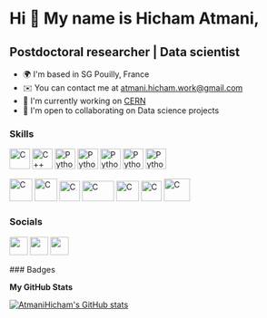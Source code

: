 Hi 👋 My name is Hicham Atmani,
===============================

Postdoctoral researcher | Data scientist
----------------------------------------

* 🌍  I'm based in SG Pouilly, France
* ✉️  You can contact me at [atmani.hicham.work@gmail.com](mailto:atmani.hicham.work@gmail.com)
* 🚀  I'm currently working on [CERN](http://home.cern/)
* 🤝  I'm open to collaborating on Data science projects

### Skills

<p align="left">
<a href="https://docs.microsoft.com/en-us/cpp/?view=msvc-170" target="_blank" rel="noreferrer"><img src="https://raw.githubusercontent.com/danielcranney/readme-generator/main/public/icons/skills/c-colored.svg" width="36" height="36" alt="C" /></a>
<a href="https://docs.microsoft.com/en-us/cpp/?view=msvc-170" target="_blank" rel="noreferrer"><img src="https://raw.githubusercontent.com/danielcranney/readme-generator/main/public/icons/skills/cplusplus-colored.svg" width="36" height="36" alt="C++" /></a>
<a href="https://www.python.org/" target="_blank" rel="noreferrer"><img src="https://raw.githubusercontent.com/danielcranney/readme-generator/main/public/icons/skills/python-colored.svg" width="36" height="36" alt="Python" /></a>
<a href="https://www.gnu.org/software/bash/" target="_blank" rel="noreferrer"><img src="https://upload.wikimedia.org/wikipedia/commons/thumb/4/4b/Bash_Logo_Colored.svg/1200px-Bash_Logo_Colored.svg.png" width="36" height="36" alt="Python" /></a>
<a href="https://root.cern/" target="_blank" rel="noreferrer"><img src="https://root.cern/img/logos/ROOT_Logo/misc/generic-logo-color-512.png" width="36" height="36" alt="Python" /></a>
<a href="https://fr.mathworks.com/" target="_blank" rel="noreferrer"><img src="https://logos-world.net/wp-content/uploads/2020/12/MATLAB-Logo.png" width="36" height="36" alt="Python" /></a>
<a href="https://www.maplesoft.com/" target="_blank" rel="noreferrer"><img src="https://de.maplesoft.com/images2015/Maple_lg.png" width="36" height="36" alt="Python" /></a>
  
  
<a href="https://pandas.pydata.org/" target="_blank" rel="noreferrer"><img src="https://pandas.pydata.org/static/img/pandas_mark.svg" width="40" height="40" alt="C" /></a>
<a href="https://numpy.org/" target="_blank" rel="noreferrer"><img src="https://user-images.githubusercontent.com/67586773/105040771-43887300-5a88-11eb-9f01-bee100b9ef22.png" width="40" height="40" alt="C" /></a>
<a href="https://matplotlib.org/" target="_blank" rel="noreferrer"><img src="https://upload.wikimedia.org/wikipedia/commons/thumb/0/01/Created_with_Matplotlib-logo.svg/2048px-Created_with_Matplotlib-logo.svg.png" width="36" height="36" alt="C" /></a>
<a href="https://scikit-learn.org/stable/" target="_blank" rel="noreferrer"><img src="https://upload.wikimedia.org/wikipedia/commons/thumb/0/05/Scikit_learn_logo_small.svg/1200px-Scikit_learn_logo_small.svg.png" width="56" height="36" alt="C" /></a>
<a href="https://scipy.org/" target="_blank" rel="noreferrer"><img src="https://docs.scipy.org/doc/scipy/_static/logo.svg" width="40" height="36" alt="C" /></a>
<a href="https://www.tensorflow.org/" target="_blank" rel="noreferrer"><img src="https://upload.wikimedia.org/wikipedia/commons/thumb/2/2d/Tensorflow_logo.svg/1200px-Tensorflow_logo.svg.png" width="36" height="36" alt="C" /></a>
<a href="https://pytorch.org/" target="_blank" rel="noreferrer"><img src="https://pytorch.org/assets/images/pytorch-logo.png" width="46" height="40" alt="C" /></a>





### Socials

<p align="left"> <a href="https://www.github.com/AtmaniHicham" target="_blank" rel="noreferrer"><img src="https://raw.githubusercontent.com/danielcranney/readme-generator/main/public/icons/socials/github.svg" width="32" height="32" /></a> <a href="https://www.linkedin.com/in/hichamatmani" target="_blank" rel="noreferrer"><img src="https://raw.githubusercontent.com/danielcranney/readme-generator/main/public/icons/socials/linkedin.svg" width="32" height="32" /></a> <a href="https://www.twitter.com/hichamatmani17" target="_blank" rel="noreferrer"><img src="https://raw.githubusercontent.com/danielcranney/readme-generator/main/public/icons/socials/twitter.svg" width="32" height="32" /></a></p>
### Badges

<b>My GitHub Stats</b>

<a href="http://www.github.com/AtmaniHicham"><img src="https://github-readme-stats.vercel.app/api?username=AtmaniHicham&show_icons=true&hide=&count_private=true&title_color=0891b2&text_color=ffffff&icon_color=0891b2&bg_color=1c1917&hide_border=true&show_icons=true" alt="AtmaniHicham's GitHub stats" /></a>
